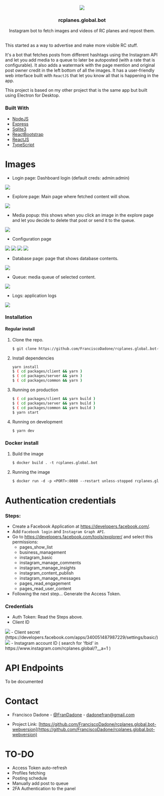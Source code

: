 
<!-- PROJECT LOGO -->
<br />
<p align="center">
  <a href="https://github.com/FranciscoDadone/rcplanes.global.bot-webversion">
    <img src="packages/client/src/assets/images/icon.png" />
</a>

  <h3 align="center">rcplanes.global.bot</h3>
  <p align="center">
  Instagram bot to fetch images and videos of RC planes and repost them.
<br />
    <br />
  </p>
</p>

This started as a way to advertise and make more visible RC stuff.

It's a bot that fetches posts from different hashtags using the Instagram API and let you add media to a queue to later be autoposted (with a rate that is configurable). It also adds a watermark with the page mention and original post owner credit in the left bottom of all the images. It has a user-friendly web interface built with ```ReactJS``` that let you know all that is happening in the app.

This project is based on my other project that is the same app but built using Electron for Desktop.

### Built With

* [NodeJS](https://nodejs.org)
* [Express](https://expressjs.com)
* [Sqlite3](https://www.sqlite.org/index.html)
* [ReactBootstrap](https://react-bootstrap.github.io/)
* [ReactJS](https://reactjs.org/)
* [TypeScript](https://www.typescriptlang.org/)

# Images
- Login page: Dashboard login (default creds: admin:admin)
<img src=".github/images/login.png" />

- Explore page: Main page where fetched content will show.
<img src=".github/images/explore.png" />

- Media popup: this shows when you click an image in the explore page and let you decide to delete that post or send it to the queue.
<img src=".github/images/mediaModal.png" />

- Configuration page
<img src=".github/images/configuration1.png" />
<img src=".github/images/configuration2.png" />
<img src=".github/images/configuration3.png" />
<img src=".github/images/configuration4.png" />

- Database page: page that shows database contents.
<img src=".github/images/database.png" />

- Queue: media queue of selected content.
<img src=".github/images/queue.png" />

- Logs: application logs
<img src=".github/images/logs.png" />

### Installation
#### Regular install
1. Clone the repo.
   ```sh
   $ git clone https://github.com/FranciscoDadone/rcplanes.global.bot-webversion
   ```
2. Install dependencies
   ```sh
   yarn install
   $ ( cd packages/client && yarn )
   $ ( cd packages/server && yarn )
   $ ( cd packages/common && yarn )
   ```
3. Running on production
    ```sh
    $ ( cd packages/client && yarn build )
    $ ( cd packages/server && yarn build )
    $ ( cd packages/common && yarn build )
    $ yarn start
    ```
4. Running on development
    ```sh
    $ yarn dev
    ```


### Docker install
1. Build the image
    ```Dockerfile
    $ docker build . -t rcplanes.global.bot
    ```

2. Running the image
    ```Dockerfile
    $ docker run -d -p <PORT>:8080 --restart unless-stopped rcplanes.global.bot
    ```

# Authentication credentials
### Steps:
 - Create a Facebook Application at https://developers.facebook.com/. 
 - Add ```Facebook login``` and ```Instagram Graph API```.
 - Go to https://developers.facebook.com/tools/explorer/ and select this permissions:
      - pages_show_list
      - business_management
      - instagram_basic
      - instagram_manage_comments
      - instagram_manage_insights
      - instagram_content_publish
      - instagram_manage_messages
      - pages_read_engagement
      - pages_read_user_content
- Following the next step... Generate the Access Token.

### Credentials
- Auth Token: Read the Steps above.
- Client ID
<img src=".github/images/clientId.png" />
- Client secret (https://developers.facebook.com/apps/340051487987229/settings/basic/)
<img src=".github/images/clientSecret.png" />
- Instagram account ID ( search for 'fbid' in https://www.instagram.com/rcplanes.global/?__a=1 )

# API Endpoints
  To be documented

<!-- CONTACT -->
# Contact

- Francisco Dadone - [@FranDadone](https://twitter.com/FranDadone) - dadonefran@gmail.com

- Project Link: [https://github.com/FranciscoDadone/rcplanes.global.bot-webversion](https://github.com/FranciscoDadone/rcplanes.global.bot-webversion)


# TO-DO
- Access Token auto-refresh
- Profiles fetching
- Posting schedule
- Manually add post to queue
- 2FA Authentication to the panel
